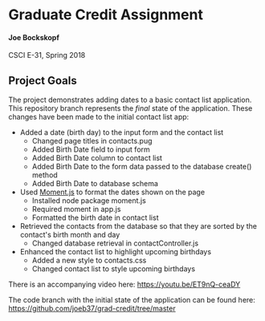 # Graduate Credit Assignment
#### Joe Bockskopf
CSCI E-31, Spring 2018
## Project Goals
The project demonstrates adding dates to a basic contact list application. This repository branch represents the *final* state of the application. These changes have been made to the initial contact list app:
* Added a date (birth day) to the input form and the contact list
  * Changed page titles in contacts.pug
  * Added Birth Date field to input form
  * Added Birth Date column to contact list
  * Added Birth Date to the form data passed to the database create() method
  * Added Birth Date to database schema
* Used [Moment.js](https://momentjs.com/) to format the dates shown on the page
  * Installed node package moment.js
  * Required moment in app.js
  * Formatted the birth date in contact list
* Retrieved the contacts from the database so that they are sorted by the contact's birth month and day
  * Changed database retrieval in contactController.js
* Enhanced the contact list to highlight upcoming birthdays
  * Added a new style to contacts.css
  * Changed contact list to style upcoming birthdays

There is an accompanying video here: <https://youtu.be/ET9nQ-ceaDY>

The code branch with the initial state of the application can be found here: <https://github.com/joeb37/grad-credit/tree/master>
